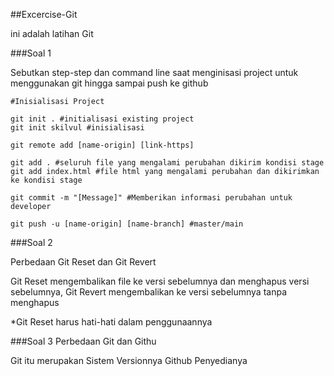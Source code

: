 ##Excercise-Git

ini adalah latihan Git

###Soal 1

Sebutkan step-step dan command line saat menginisasi project untuk menggunakan git hingga sampai push ke github

```
#Inisialisasi Project

git init . #initialisasi existing project
git init skilvul #inisialisasi

git remote add [name-origin] [link-https]

git add . #seluruh file yang mengalami perubahan dikirim kondisi stage
git add index.html #file html yang mengalami perubahan dan dikirimkan ke kondisi stage

git commit -m "[Message]" #Memberikan informasi perubahan untuk developer

git push -u [name-origin] [name-branch] #master/main
```

###Soal 2

Perbedaan Git Reset dan Git Revert

Git Reset mengembalikan file ke versi sebelumnya dan menghapus versi sebelumnya,
Git Revert mengembalikan ke versi sebelumnya tanpa menghapus

*Git Reset harus hati-hati dalam penggunaannya

###Soal 3
Perbedaan Git dan Githu

Git itu merupakan Sistem Versionnya
Github Penyedianya
